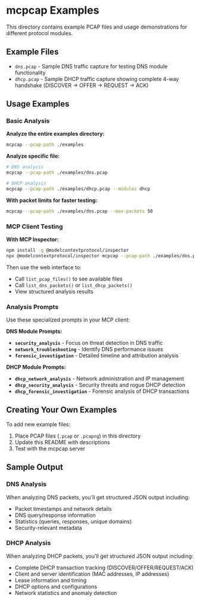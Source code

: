 # mcpcap Examples

This directory contains example PCAP files and usage demonstrations for different protocol modules.

## Example Files

- `dns.pcap` - Sample DNS traffic capture for testing DNS module functionality
- `dhcp.pcap` - Sample DHCP traffic capture showing complete 4-way handshake (DISCOVER → OFFER → REQUEST → ACK)

## Usage Examples

### Basic Analysis

**Analyze the entire examples directory:**
```bash
mcpcap --pcap-path ./examples
```

**Analyze specific file:**
```bash
# DNS analysis
mcpcap --pcap-path ./examples/dns.pcap

# DHCP analysis  
mcpcap --pcap-path ./examples/dhcp.pcap --modules dhcp
```

**With packet limits for faster testing:**
```bash
mcpcap --pcap-path ./examples/dns.pcap --max-packets 50
```

### MCP Client Testing

**With MCP Inspector:**
```bash
npm install -g @modelcontextprotocol/inspector
npx @modelcontextprotocol/inspector mcpcap --pcap-path ./examples/dns.pcap
```

Then use the web interface to:
- Call `list_pcap_files()` to see available files
- Call `list_dns_packets()` or `list_dhcp_packets()` 
- View structured analysis results

### Analysis Prompts

Use these specialized prompts in your MCP client:

**DNS Module Prompts:**
- **`security_analysis`** - Focus on threat detection in DNS traffic
- **`network_troubleshooting`** - Identify DNS performance issues  
- **`forensic_investigation`** - Detailed timeline and attribution analysis

**DHCP Module Prompts:**
- **`dhcp_network_analysis`** - Network administration and IP management
- **`dhcp_security_analysis`** - Security threats and rogue DHCP detection
- **`dhcp_forensic_investigation`** - Forensic analysis of DHCP transactions

## Creating Your Own Examples

To add new example files:

1. Place PCAP files (`.pcap` or `.pcapng`) in this directory
2. Update this README with descriptions
3. Test with the mcpcap server

## Sample Output

### DNS Analysis
When analyzing DNS packets, you'll get structured JSON output including:
- Packet timestamps and network details
- DNS query/response information
- Statistics (queries, responses, unique domains)
- Security-relevant metadata

### DHCP Analysis
When analyzing DHCP packets, you'll get structured JSON output including:
- Complete DHCP transaction tracking (DISCOVER/OFFER/REQUEST/ACK)
- Client and server identification (MAC addresses, IP addresses)
- Lease information and timing
- DHCP options and configurations
- Network statistics and anomaly detection